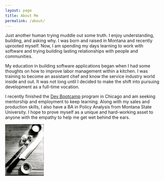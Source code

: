 ```yaml
---
layout: page
title: About Me
permalink: /about/
---
```


<link rel="stylesheet" href="/css/my.css">

Just another human trying muddle out some truth.  I enjoy understanding, building, and asking why.  I was born and raised in Montana and recently uprooted myself.  Now, I am spending my days learning to work with software and trying building lasting relationships with people and communities.  

My education in building software applications began when I had some thoughts on how to improve labor management within a kitchen.  I was training to become an assistant chef and know the service industry world inside and out.  It was not long until I decided to make the shift into pursuing development as a full-time vocation.

I recently finished the [Dev Bootcamp](http://www.devbootcamp.com) program in Chicago and am seeking mentorship and employment to keep learning.  Along with my sales and production skills, I also have a BA in Policy Analysis from Montana State University.  I hope to prove myself as a unique and hard-working asset to anyone with the empathy to help me get wet behind the ears.  

<div id="cooking">
	<img src="/images/cutboard.jpg">
</div>